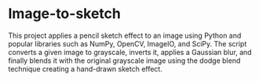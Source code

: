 # Image-to-sketch
This project applies a pencil sketch effect to an image using Python and popular libraries such as NumPy, OpenCV, ImageIO, and SciPy. The script converts a given image to grayscale, inverts it, applies a Gaussian blur, and finally blends it with the original grayscale image using the dodge blend technique creating a hand-drawn sketch effect.

